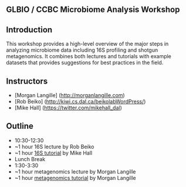 ##  GLBIO / CCBC Microbiome Analysis Workshop 

## Introduction
This workshop provides a high-level overview of the major steps in analyzing microbiome data including 16S profiling and shotgun metagenomics. It combines both lectures and tutorials with example datasets that provides suggestions for best practices in the field.

## Instructors
* [Morgan Langille] (http://morganlangille.com)
* [Rob Beiko] (http://kiwi.cs.dal.ca/beikolabWordPress/)
* [Mike Hall] (https://twitter.com/mikehall_dal)

## Outline
* 10:30-12:30
* ~1 hour 16S lecture by Rob Beiko
* ~1 hour [16S tutorial](16S-tutorial-for-CCBC) by Mike Hall
* Lunch Break 
* 1:30-3:30
* ~1 hour metagenomics lecture by Morgan Langille
* ~1 hour [metagenomics tutorial](Metagenomics-Tutorial-(Downsampled)) by Morgan Langille

